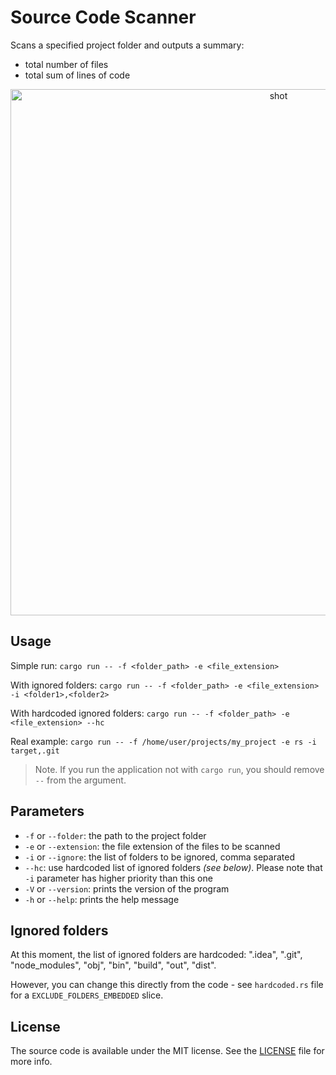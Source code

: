 # Source Code Scanner

Scans a specified project folder and outputs a summary:
- total number of files
- total sum of lines of code

<p align="center">
<img width="842" alt="shot" src="https://github.com/RustamIrzaev/source-code-scanner/assets/352703/89d54144-9c84-4a61-ae17-7375a7a0c69d">
</p>


## Usage

Simple run:
`cargo run -- -f <folder_path> -e <file_extension>`

With ignored folders:
`cargo run -- -f <folder_path> -e <file_extension> -i <folder1>,<folder2>`

With hardcoded ignored folders:
`cargo run -- -f <folder_path> -e <file_extension> --hc`

Real example:
`cargo run -- -f /home/user/projects/my_project -e rs -i target,.git`

> Note. If you run the application not with `cargo run`, you should remove `--` from the argument.

## Parameters
- `-f` or `--folder`: the path to the project folder
- `-e` or `--extension`: the file extension of the files to be scanned
- `-i` or `--ignore`: the list of folders to be ignored, comma separated
- `--hc`: use hardcoded list of ignored folders _(see below)_. Please note that `-i` parameter has higher priority than this one
- `-V` or `--version`: prints the version of the program
- `-h` or `--help`: prints the help message

## Ignored folders
At this moment, the list of ignored folders are hardcoded:
".idea", ".git", "node_modules", "obj", "bin", "build", "out", "dist".

However, you can change this directly from the code - see `hardcoded.rs` file for a `EXCLUDE_FOLDERS_EMBEDDED` slice.

## License

The source code is available under the MIT license. See the [LICENSE](LICENSE) file for more info.
